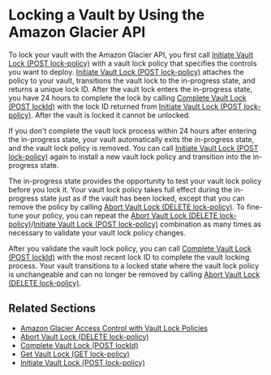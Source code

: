 # Locking a Vault by Using the Amazon Glacier API<a name="vault-lock-how-to-api"></a>

To lock your vault with the Amazon Glacier API, you first call [Initiate Vault Lock \(POST lock\-policy\)](api-InitiateVaultLock.md) with a vault lock policy that specifies the controls you want to deploy\. [Initiate Vault Lock \(POST lock\-policy\)](api-InitiateVaultLock.md) attaches the policy to your vault, transitions the vault lock to the in\-progress state, and returns a unique lock ID\. After the vault lock enters the in\-progress state, you have 24 hours to complete the lock by calling [Complete Vault Lock \(POST lockId\)](api-CompleteVaultLock.md) with the lock ID returned from [Initiate Vault Lock \(POST lock\-policy\)](api-InitiateVaultLock.md)\. After the vault is locked it cannot be unlocked\.

 If you don't complete the vault lock process within 24 hours after entering the in\-progress state, your vault automatically exits the in\-progress state, and the vault lock policy is removed\. You can call [Initiate Vault Lock \(POST lock\-policy\)](api-InitiateVaultLock.md) again to install a new vault lock policy and transition into the in\-progress state\.

 The in\-progress state provides the opportunity to test your vault lock policy before you lock it\. Your vault lock policy takes full effect during the in\-progress state just as if the vault has been locked, except that you can remove the policy by calling [Abort Vault Lock \(DELETE lock\-policy\)](api-AbortVaultLock.md)\. To fine\-tune your policy, you can repeat the [Abort Vault Lock \(DELETE lock\-policy\)](api-AbortVaultLock.md)/[Initiate Vault Lock \(POST lock\-policy\)](api-InitiateVaultLock.md) combination as many times as necessary to validate your vault lock policy changes\.

 After you validate the vault lock policy, you can call [Complete Vault Lock \(POST lockId\)](api-CompleteVaultLock.md) with the most recent lock ID to complete the vault locking process\. Your vault transitions to a locked state where the vault lock policy is unchangeable and can no longer be removed by calling [Abort Vault Lock \(DELETE lock\-policy\)](api-AbortVaultLock.md)\.

## Related Sections<a name="related-sections-vault-lock-how-to-api"></a>
+ [Amazon Glacier Access Control with Vault Lock Policies](vault-lock-policy.md)
+ [Abort Vault Lock \(DELETE lock\-policy\)](api-AbortVaultLock.md)
+ [Complete Vault Lock \(POST lockId\)](api-CompleteVaultLock.md)
+ [Get Vault Lock \(GET lock\-policy\)](api-GetVaultLock.md)
+ [Initiate Vault Lock \(POST lock\-policy\)](api-InitiateVaultLock.md)